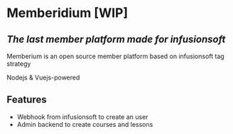 # Memberidium [WIP]
## _The last member platform made for infusionsoft_

Memberium is an open source member platform based on infusionsoft tag strategy

Nodejs & Vuejs-powered 

## Features

- Webhook from infusionsoft to create an user
- Admin backend to create courses and lessons
